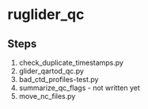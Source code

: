 # ruglider_qc

## Steps

1. check_duplicate_timestamps.py
2. glider_qartod_qc.py
3. bad_ctd_profiles-test.py
4. summarize_qc_flags - not written yet
5. move_nc_files.py
